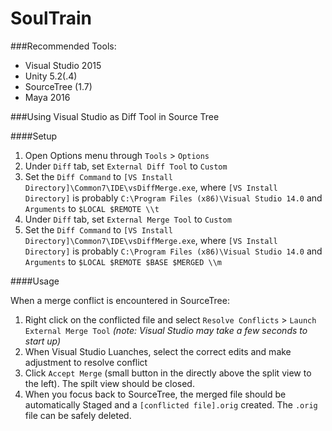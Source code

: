 # SoulTrain

###Recommended Tools:
- Visual Studio 2015
- Unity 5.2(.4)
- SourceTree (1.7)
- Maya 2016

###Using Visual Studio as Diff Tool in Source Tree

####Setup
1. Open Options menu through `Tools` > `Options`
2. Under `Diff` tab, set `External Diff Tool` to `Custom`
3. Set the `Diff Command` to `[VS Install Directory]\Common7\IDE\vsDiffMerge.exe`, where `[VS Install Directory]` is probably `C:\Program Files (x86)\Visual Studio 14.0` and `Arguments` to `$LOCAL $REMOTE \\t`
4. Under `Diff` tab, set `External Merge Tool` to `Custom`
5. Set the `Diff Command` to `[VS Install Directory]\Common7\IDE\vsDiffMerge.exe`, where `[VS Install Directory]` is probably `C:\Program Files (x86)\Visual Studio 14.0` and `Arguments` to `$LOCAL $REMOTE $BASE $MERGED \\m`

####Usage

When a merge conflict is encountered in SourceTree:

1. Right click on the conflicted file and select `Resolve Conflicts` > `Launch External Merge Tool` *(note: Visual Studio may take a few seconds to start up)*
2. When Visual Studio Luanches, select the correct edits and make adjustment to resolve conflict
3. Click `Accept Merge` (small button in the directly above the split view to the left). The spilt view should be closed.
4. When you focus back to SourceTree, the merged file should be automatically Staged and a `[conflicted file].orig` created. The `.orig` file can be safely deleted.

